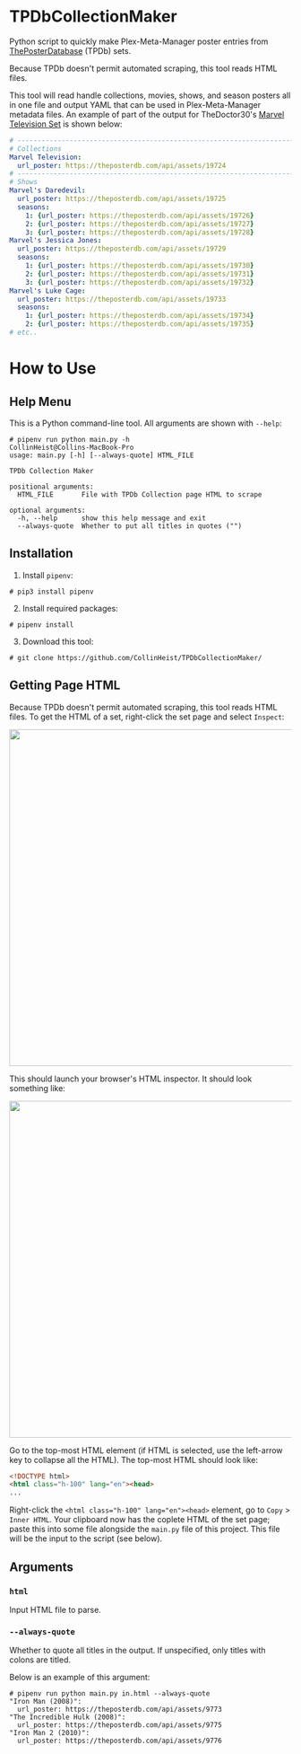 # TPDbCollectionMaker
Python script to quickly make Plex-Meta-Manager poster entries from [ThePosterDatabase](https://theposterdb.com) (TPDb) sets.

Because TPDb doesn't permit automated scraping, this tool reads HTML files.

This tool will read handle collections, movies, shows, and season posters all in one file and output YAML that can be used in Plex-Meta-Manager metadata files. An example of part of the output for TheDoctor30's [Marvel Television Set](https://theposterdb.com/set/11318) is shown below:

```yaml
# --------------------------------------------------------------------------------
# Collections
Marvel Television:
  url_poster: https://theposterdb.com/api/assets/19724
# --------------------------------------------------------------------------------
# Shows
Marvel's Daredevil:
  url_poster: https://theposterdb.com/api/assets/19725
  seasons:
    1: {url_poster: https://theposterdb.com/api/assets/19726}
    2: {url_poster: https://theposterdb.com/api/assets/19727}
    3: {url_poster: https://theposterdb.com/api/assets/19728}
Marvel's Jessica Jones:
  url_poster: https://theposterdb.com/api/assets/19729
  seasons:
    1: {url_poster: https://theposterdb.com/api/assets/19730}
    2: {url_poster: https://theposterdb.com/api/assets/19731}
    3: {url_poster: https://theposterdb.com/api/assets/19732}
Marvel's Luke Cage:
  url_poster: https://theposterdb.com/api/assets/19733
  seasons:
    1: {url_poster: https://theposterdb.com/api/assets/19734}
    2: {url_poster: https://theposterdb.com/api/assets/19735}
# etc..
```

# How to Use
## Help Menu
This is a Python command-line tool. All arguments are shown with `--help`:

```console
# pipenv run python main.py -h                       CollinHeist@Collins-MacBook-Pro
usage: main.py [-h] [--always-quote] HTML_FILE

TPDb Collection Maker

positional arguments:
  HTML_FILE       File with TPDb Collection page HTML to scrape

optional arguments:
  -h, --help      show this help message and exit
  --always-quote  Whether to put all titles in quotes ("")
  ```

## Installation
1. Install `pipenv`:
```console
# pip3 install pipenv
```
2. Install required packages:
```console
# pipenv install
```
3. Download this tool:
```console
# git clone https://github.com/CollinHeist/TPDbCollectionMaker/
```

## Getting Page HTML
Because TPDb doesn't permit automated scraping, this tool reads HTML files. To get the HTML of a set, right-click the set page and select `Inspect`:

<img src="https://user-images.githubusercontent.com/17693271/168729610-42ac80fc-afb7-40b4-a6bd-39b3f310619c.jpg" width="600"/>

This should launch your browser's HTML inspector. It should look something like:

<img src="https://user-images.githubusercontent.com/17693271/168729837-eacfc4d8-29d3-4968-80f2-17ed164a8884.jpg" width="600"/>

Go to the top-most HTML element (if HTML is selected, use the left-arrow key to collapse all the HTML). The top-most HTML should look like:

```html
<!DOCTYPE html>
<html class="h-100" lang="en"><head>
...
```

Right-click the `<html class="h-100" lang="en"><head>` element, go to `Copy` > `Inner HTML`. Your clipboard now has the coplete HTML of the set page; paste this into some file alongside the `main.py` file of this project. This file will be the input to the script (see below).

## Arguments
### `html`
Input HTML file to parse.

### `--always-quote`
Whether to quote all titles in the output. If unspecified, only titles with colons are titled.

Below is an example of this argument:

```console
# pipenv run python main.py in.html --always-quote
"Iron Man (2008)":
  url_poster: https://theposterdb.com/api/assets/9773
"The Incredible Hulk (2008)":
  url_poster: https://theposterdb.com/api/assets/9775
"Iron Man 2 (2010)":
  url_poster: https://theposterdb.com/api/assets/9776
```
